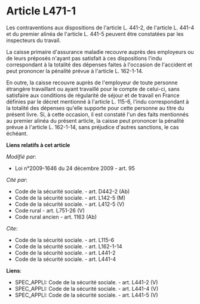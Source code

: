 # Article L471-1

Les contraventions aux dispositions de l'article L. 441-2, de l'article L. 441-4 et du premier alinéa de l'article L. 441-5
peuvent être constatées par les inspecteurs du travail. 

La caisse primaire d'assurance maladie recouvre auprès des employeurs ou de leurs préposés n'ayant pas satisfait à ces
dispositions l'indu correspondant à la totalité des dépenses faites à l'occasion de l'accident et peut prononcer la pénalité
prévue à l'article L. 162-1-14. 

En outre, la caisse recouvre auprès de l'employeur de toute personne étrangère travaillant ou ayant travaillé pour le compte
de celui-ci, sans satisfaire aux conditions de régularité de séjour et de travail en France définies par le décret mentionné
à l'article L. 115-6, l'indu correspondant à la totalité des dépenses qu'elle supporte pour cette personne au titre du
présent livre. Si, à cette occasion, il est constaté l'un des faits mentionnés au premier alinéa du présent article, la
caisse peut prononcer la pénalité prévue à l'article L. 162-1-14, sans préjudice d'autres sanctions, le cas échéant.

**Liens relatifs à cet article**

_Modifié par_:

  - Loi n°2009-1646 du 24 décembre 2009 - art. 95

_Cité par_:

  - Code de la sécurité sociale. - art. D442-2 (Ab)
  - Code de la sécurité sociale. - art. L142-5 (M)
  - Code de la sécurité sociale. - art. L412-5 (V)
  - Code rural - art. L751-26 (V)
  - Code rural ancien - art. 1163 (Ab)

_Cite_:

  - Code de la sécurité sociale. - art. L115-6
  - Code de la sécurité sociale. - art. L162-1-14
  - Code de la sécurité sociale. - art. L441-2
  - Code de la sécurité sociale. - art. L441-4

**Liens**:

  - SPEC_APPLI: Code de la sécurité sociale. - art. L441-2 (V)
  - SPEC_APPLI: Code de la sécurité sociale. - art. L441-4 (V)
  - SPEC_APPLI: Code de la sécurité sociale. - art. L441-5 (V)
